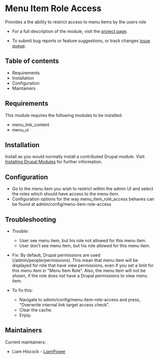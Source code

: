 # Menu Item Role Access

Provides a the ability to restrict access to menu items by the users role

- For a full description of the module, visit the
  [project page](https://www.drupal.org/project/menu_item_role_access).

- To submit bug reports or feature suggestions, or track changes
  [issue queue](https://www.drupal.org/project/issues/menu_item_role_access).


## Table of contents

- Requirements
- Installation
- Configuration
- Maintainers


## Requirements

This module requires the following modules to be installed:

 - menu_link_content
 - menu_ui

## Installation

Install as you would normally install a contributed Drupal module. Visit
[Installing Drupal Modules](https://www.drupal.org/docs/extending-drupal/installing-drupal-modules)
for further information.

## Configuration

 - Go to the menu item you wish to restrict within the admin UI and select the
   roles which should have access to the menu item.
 - Configuration options for the way menu_item_role_access behaves can be found
   at admin/config/menu-item-role-access

## Troubleshooting

- Trouble:
  - User see menu item, but his role not allowed for this menu item.
  - User don't see menu item, but his role allowed for this menu item.

- Fix:
  By default, Drupal permissions are used (/admin/people/permissions).
 This mean that menu item will be displayed for role that have view permissions,
 even if you set a limit for this menu item in "Menu Item Role".
 Also, the menu item will not be shown,
 if the role does not have a Drupal permissions to view menu item.

- To fix this:
  - Navigate to admin/config/menu-item-role-access and press,
 "Overwrite internal link target access check".
  - Clear the cache.
  - Enjoy.

## Maintainers

Current maintainers:
 * Liam Hiscock - [LiamPower](https://www.drupal.org/u/liampower)

